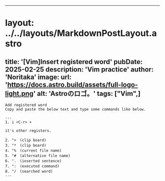 
---
# layout: ../../layouts/MarkdownPostLayout.astro
title: '[Vim]Insert registered word'
pubDate: 2025-02-25
description: 'Vim practice'
author: 'Noritaka'
image:
    url: 'https://docs.astro.build/assets/full-logo-light.png'
    alt: 'Astroのロゴ。'
tags: ["Vim",]
---

```
Add registered word
Copy and paste the below text and type some commands like below.

---
1. i <C-r> +

it's other registers.

2. "+　(clip board)
3. "*　(clip board)
4. "%　(current file name)
5. "#　(alternative file name)
6. ".　(inserted sentence)
7. ":　(executed command)
8. "/　(searched word)
---
```
